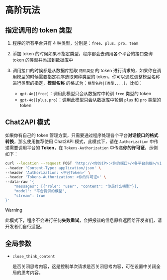 # 高阶玩法

## 指定调用的 token 类型

1. 程序的所有平台只有 4 种类型，分别是：`free`、`plus`、`pro`、`team`
2. 添加 token 的时候如果不指定类型，程序都会去调用各个平台的接口查询 token 的类型并添加到数据库中
3. 调用接口的时候都是从数据库抽取 `随机类型` 的 token 进行请求的，如果你在调用模型的时候需要指定程序选取何种类型的 token，你可以通过调整模型名称进行类型的指定，**模型名称** 的格式为：`模型名称|[类型,...]`，比如：

   - `gpt-4o|[free]`：调用此模型只会从数据库中轮训 `free` 类型的 token
   - `gpt-4o|[plus,pro]`：调用此模型只会从数据库中轮训 `plus` 和 `pro` 类型的 token

## Chat2API 模式

如果你有自己的 token 管理方案，只需要通过程序处理各个平台**对话接口的格式转换**，那么使用推荐使用 Chat2API 模式，此模式下，请在 `Authorization` 中传递需要调用平台的 **Token**，在 `Tokens-Authorization` 中传递**你的许可证**，示例如下：

```bash
curl --location --request POST 'http://<你的IP>:<你的端口>/<各平台前缀>/v1/chat/completions' \
--header 'Content-Type: application/json' \
--header 'Authorization: <平台Token>' \
--header 'Tokens-Authorization: <你的许可证>' \
--data-raw '{
    "messages": [{"role": "user", "content": "你是什么模型"}],
    "model": "平台提供的模型",
    "stream": true
}'
```

> [!WARNING]
> 此模式下，程序不会进行任何**失败重试**，会把报错的信息原样返回给开发者们，请开发者们自行适配。

## 全局参数

- `close_think_content`

  是否关闭思考内容，这是控制单次请求是否关闭思考内容，可在设置中关闭全局的思考内容。
